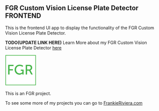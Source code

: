 FGR Custom Vision License Plate Detector FRONTEND
---

This is the frontend UI app to display the functionality of the FGR Custom Vision License Plate Detector.

**TODO(UPDATE LINK HERE)**
Learn More about my FGR Custom Vision License Plate Detector [here](https://frankieriviera.com)


[<img src="./images/FGR_Transparent.png" width="100" />](https://frankieriviera.com)

This is an FGR project. 

To see some more of my projects you can go to [FrankieRiviera.com](https://frankieriviera.com)